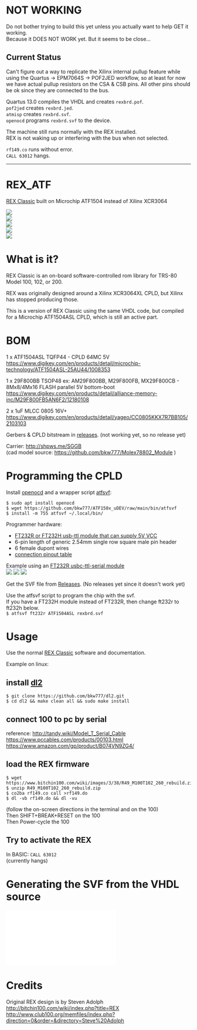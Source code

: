 # NOT WORKING

Do not bother trying to build this yet unless you actually want to help GET it working.  
Because it DOES NOT WORK yet. But it seems to be close...

## Current Status

Can't figure out a way to replicate the Xilinx internal pullup feature while using the Quartus -> EPM7064S -> POF2JED workflow, so at least for now we have actual pullup resistors on the CSA & CSB pins. All other pins should be ok since they are connected to the bus.

Quartus 13.0 compiles the VHDL and creates `rexbrd.pof`.  
`pof2jed` creates `rexbrd.jed`.  
`atmisp` creates `rexbrd.svf`.  
`openocd` programs `rexbrd.svf` to the device.  

The machine still runs normally with the REX installed.  
REX is not waking up or interfering with the bus when not selected.

`rf149.co` runs without error.  
`CALL 63012` hangs.

----
# REX_ATF

[REX Classic](http://tandy.wiki/REX) built on Microchip ATF1504 instead of Xilinx XCR3064

![](PCB/out/REX_ATF.1.jpg)  
![](PCB/out/REX_ATF.2.jpg)  
![](PCB/out/REX_ATF.top.jpg)  
![](PCB/out/REX_ATF.bottom.jpg)  
![](PCB/out/REX_ATF.svg)  

# What is it?

REX Classic is an on-board software-controlled rom library for TRS-80 Model 100, 102, or 200.

REX was originally designed around a Xilinx XCR3064XL CPLD, but Xilinx has stopped producing those.

This is a version of REX Classic using the same VHDL code, but compiled for a Microchip ATF1504ASL CPLD, which is still an active part.

# BOM

1 x ATF1504ASL TQFP44 - CPLD 64MC 5V  
https://www.digikey.com/en/products/detail/microchip-technology/ATF1504ASL-25AU44/1008353

1 x 29F800BB TSOP48 ex: AM29F800BB, M29F800FB, MX29F800CB - 8Mx8/4Mx16 FLASH parallel 5V bottom-boot  
https://www.digikey.com/en/products/detail/alliance-memory-inc/M29F800FB5AN6F2/12180108

2 x 1uF MLCC 0805 16V+  
https://www.digikey.com/en/products/detail/yageo/CC0805KKX7R7BB105/2103103

Gerbers & CPLD bitstream in [releases](../../releases/latest). (not working yet, so no release yet)

Carrier: http://shpws.me/SGGB  
(cad model source: https://github.com/bkw777/Molex78802_Module )

# Programming the CPLD
Install [openocd](https://openocd.org/) and a wrapper script [atfsvf](https://github.com/bkw777/ATF150x_uDEV/blob/main/bin/atfsvf):  
```
$ sudo apt install openocd
$ wget https://github.com/bkw777/ATF150x_uDEV/raw/main/bin/atfsvf
$ install -m 755 atfsvf ~/.local/bin/
```

Programmer hardware:  
 * [FT232R or FT232H usb-ttl module that can supply 5V VCC](https://github.com/bkw777/ATF150x_uDEV/blob/main/programming.md#hardware)
 * 6-pin length of generic 2.54mm single row square male pin header
 * 6 female dupont wires
 * [connection pinout table](https://github.com/bkw777/ATF150x_uDEV/blob/main/programming.md#hardware)

Example using an [FT232R usbc-ttl-serial module](https://amazon.com/dp/B0CQVB6JFV)  
![](HDL/prg1.jpg)
![](HDL/prg2.jpg)
![](HDL/prg3.jpg)

Get the SVF file from [Releases](../../releases/latest). (No releases yet since it doesn't work yet)

Use the atfsvf script to program the chip with the svf.  
If you have a FT232H module instead of FT232R, then change ft232r to ft232h below.  
`$ atfsvf ft232r ATF1504ASL rexbrd.svf`


# Usage
Use the normal [REX Classic](http://bitchin100.com/wiki/index.php?title=REXclassic) software and documentation.

Example on linux:

## install [dl2](https://github.com/bkw777/dl2)
```
$ git clone https://github.com/bkw777/dl2.git
$ cd dl2 && make clean all && sudo make install
```

## connect 100 to pc by serial
reference: http://tandy.wiki/Model_T_Serial_Cable  
https://www.pccables.com/products/00103.html  
https://www.amazon.com/gp/product/B074VN9ZG4/  

## load the REX firmware
```
$ wget https://www.bitchin100.com/wiki/images/3/38/R49_M100T102_260_rebuild.zip
$ unzip R49_M100T102_260_rebuild.zip
$ co2ba rf149.co call >rf149.do
$ dl -vb rf149.do && dl -vu
```
(follow the on-screen directions in the terminal and on the 100)  
Then SHIFT+BREAK+RESET on the 100  
Then Power-cycle the 100  

## Try to activate the REX
In BASIC: `CALL 63012`  
(currently hangs)

# Generating the SVF from the VHDL source
![HDL/Compile_HDL.md](HDL/Compile_HDL.md)


# Credits
Original REX design is by Steven Adolph  
http://bitchin100.com/wiki/index.php?title=REX  
http://www.club100.org/memfiles/index.php?direction=0&order=&directory=Steve%20Adolph
